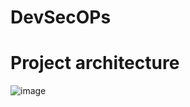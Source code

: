 # DevSecOPs

# Project architecture

![image](https://github.com/user-attachments/assets/1fb1427e-bf0d-45af-8df8-a276798001e2)
